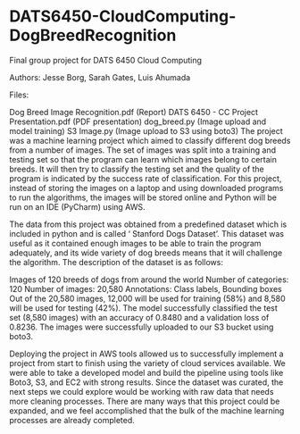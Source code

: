# DATS6450-CloudComputing-DogBreedRecognition
Final group project for DATS 6450 Cloud Computing

Authors: Jesse Borg, Sarah Gates, Luis Ahumada

Files:

Dog Breed Image Recognition.pdf (Report)
DATS 6450 - CC Project Presentation.pdf (PDF presentation)
dog_breed.py (Image upload and model training)
S3 Image.py (Image upload to S3 using boto3)
The project was a machine learning project which aimed to classify different dog breeds from a number of images. The set of images was split into a training and testing set so that the program can learn which images belong to certain breeds. It will then try to classify the testing set and the quality of the program is indicated by the success rate of classification. For this project, instead of storing the images on a laptop and using downloaded programs to run the algorithms, the images will be stored online and Python will be run on an IDE (PyCharm) using AWS.

The data from this project was obtained from a predefined dataset which is included in python and is called ‘ Stanford Dogs Dataset’. This dataset was useful as it contained enough images to be able to train the program adequately, and its wide variety of dog breeds means that it will challenge the algorithm. The description of the dataset is as follows:

Images of 120 breeds of dogs from around the world
Number of categories: 120
Number of images: 20,580
Annotations: Class labels, Bounding boxes
Out of the 20,580 images, 12,000 will be used for training (58%) and 8,580 will be used for testing (42%).
The model successfully classified the test set (8,580 images) with an accuracy of 0.8480 and a validation loss of 0.8236. The images were successfully uploaded to our S3 bucket using boto3.

Deploying the project in AWS tools allowed us to successfully implement a project from start to finish using the variety of cloud services available. We were able to take a developed model and build the pipeline using tools like Boto3, S3, and EC2 with strong results. Since the dataset was curated, the next steps we could explore would be working with raw data that needs more cleaning processes. There are many ways that this project could be expanded, and we feel accomplished that the bulk of the machine learning processes are already completed.

